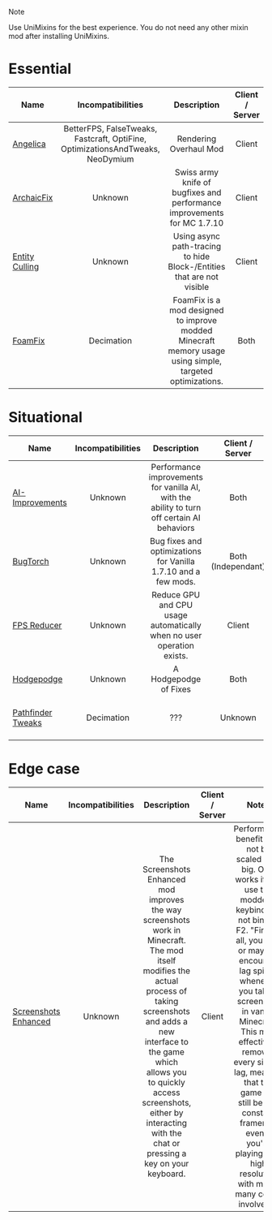 > [!NOTE]
> Use UniMixins for the best experience. You do not need any other mixin mod after installing UniMixins.

# Essential
| Name | Incompatibilities | Description | Client / Server | Notes |
| --- | :---: | :---: | :---: | :---: |
| [Angelica](https://modrinth.com/mod/angelica) | BetterFPS, FalseTweaks, Fastcraft, OptiFine, OptimizationsAndTweaks, NeoDymium  | Rendering Overhaul Mod | Client | N/A |
| [ArchaicFix](https://www.curseforge.com/minecraft/mc-mods/archaicfix) |  Unknown | Swiss army knife of bugfixes and performance improvements for MC 1.7.10  | Client | N/A |
| [Entity Culling](https://modrinth.com/mod/entityculling) | Unknown | Using async path-tracing to hide Block-/Entities that are not visible | Client | Might be redundant if you have Angelica installed |
| [FoamFix](https://modrinth.com/mod/foamfix) | Decimation | FoamFix is a mod designed to improve modded Minecraft memory usage using simple, targeted optimizations. | Both | Causes visual issues with Decimation. |

# Situational
| Name | Incompatibilities | Description | Client / Server | Notes |
| --- | :---: | :---: | :---: | :---: |
| [AI\-Improvements](https://modrinth.com/mod/ai-improvements) | Unknown | Performance improvements for vanilla AI, with the ability to turn off certain AI behaviors | Both | Best effective on the Server side, likely an edge case on Client. |
| [BugTorch](https://modrinth.com/mod/bugtorch) | Unknown | Bug fixes and optimizations for Vanilla 1.7.10 and a few mods. | Both (Independant) | Performance benefits might not scale as big. |
| [FPS Reducer](https://modrinth.com/mod/fps-reducer) |  Unknown | Reduce GPU and CPU usage automatically when no user operation exists. | Client | Similar to Dynamic FPS but also has support for older versions (pre-1.14). |
| [Hodgepodge](https://modrinth.com/mod/hodgepodge) | Unknown | A Hodgepodge of Fixes | Both | N/A |
| [Pathfinder Tweaks](https://github.com/HostileNetworks/OBSOLETE-ReignModpack/blob/master/mods/PathfinderTweaks-1.7.10-1.0.13.jar) | Decimation | ??? | Unknown | Causes framerate issues with Decimation |

# Edge case
| Name | Incompatibilities | Description | Client / Server | Notes |
| --- | :---: | :---: | :---: | :---: |
| [Screenshots Enhanced](https://www.curseforge.com/minecraft/mc-mods/screenshots-enhanced) |  Unknown | The Screenshots Enhanced mod improves the way screenshots work in Minecraft. The mod itself modifies the actual process of taking screenshots and adds a new interface to the game which allows you to quickly access screenshots, either by interacting with the chat or pressing a key on your keyboard. | Client | Performance benefit may not be scaled very big. Only works if you use the modder's keybind. Do not bind to F2. "First of all, you may or may not encounter lag spikes whenever you take a screenshot in vanilla Minecraft. This mod effectively removes every sign of lag, meaning that the game will still be at a constant framerate even if you're playing on a high resolution with many, many colors involved. " | 